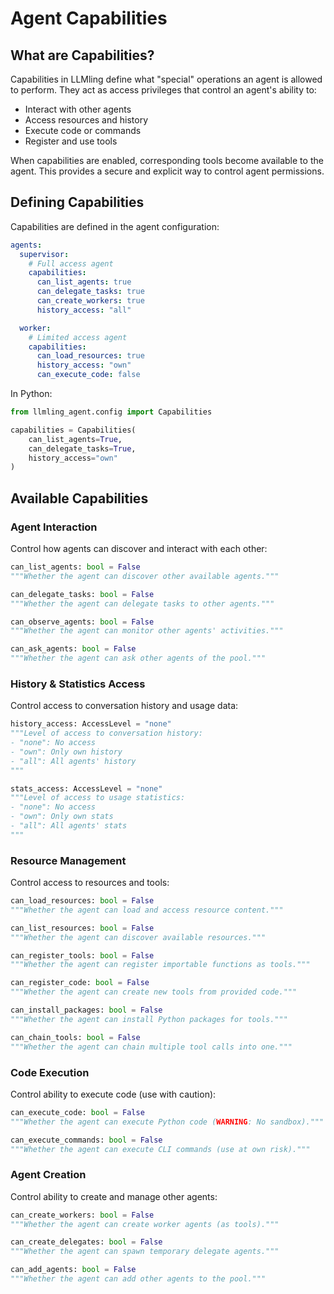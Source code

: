 # Agent Capabilities

## What are Capabilities?

Capabilities in LLMling define what "special" operations an agent is allowed to perform.
They act as access privileges that control an agent's ability to:

- Interact with other agents
- Access resources and history
- Execute code or commands
- Register and use tools

When capabilities are enabled, corresponding tools become available to the agent.
This provides a secure and explicit way to control agent permissions.

## Defining Capabilities

Capabilities are defined in the agent configuration:

```yaml
agents:
  supervisor:
    # Full access agent
    capabilities:
      can_list_agents: true
      can_delegate_tasks: true
      can_create_workers: true
      history_access: "all"

  worker:
    # Limited access agent
    capabilities:
      can_load_resources: true
      history_access: "own"
      can_execute_code: false
```

In Python:
```python
from llmling_agent.config import Capabilities

capabilities = Capabilities(
    can_list_agents=True,
    can_delegate_tasks=True,
    history_access="own"
)
```

## Available Capabilities

### Agent Interaction
Control how agents can discover and interact with each other:
```python
can_list_agents: bool = False
"""Whether the agent can discover other available agents."""

can_delegate_tasks: bool = False
"""Whether the agent can delegate tasks to other agents."""

can_observe_agents: bool = False
"""Whether the agent can monitor other agents' activities."""

can_ask_agents: bool = False
"""Whether the agent can ask other agents of the pool."""
```

### History & Statistics Access
Control access to conversation history and usage data:
```python
history_access: AccessLevel = "none"
"""Level of access to conversation history:
- "none": No access
- "own": Only own history
- "all": All agents' history
"""

stats_access: AccessLevel = "none"
"""Level of access to usage statistics:
- "none": No access
- "own": Only own stats
- "all": All agents' stats
"""
```

### Resource Management
Control access to resources and tools:
```python
can_load_resources: bool = False
"""Whether the agent can load and access resource content."""

can_list_resources: bool = False
"""Whether the agent can discover available resources."""

can_register_tools: bool = False
"""Whether the agent can register importable functions as tools."""

can_register_code: bool = False
"""Whether the agent can create new tools from provided code."""

can_install_packages: bool = False
"""Whether the agent can install Python packages for tools."""

can_chain_tools: bool = False
"""Whether the agent can chain multiple tool calls into one."""
```

### Code Execution
Control ability to execute code (use with caution):
```python
can_execute_code: bool = False
"""Whether the agent can execute Python code (WARNING: No sandbox)."""

can_execute_commands: bool = False
"""Whether the agent can execute CLI commands (use at own risk)."""
```

### Agent Creation
Control ability to create and manage other agents:
```python
can_create_workers: bool = False
"""Whether the agent can create worker agents (as tools)."""

can_create_delegates: bool = False
"""Whether the agent can spawn temporary delegate agents."""

can_add_agents: bool = False
"""Whether the agent can add other agents to the pool."""

```
